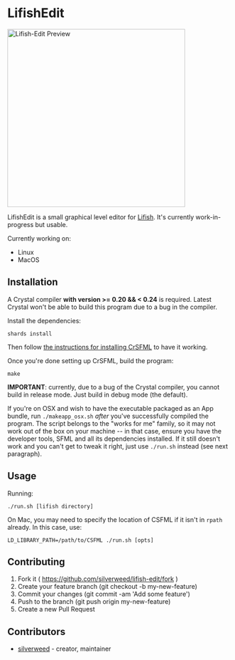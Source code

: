 # LifishEdit
<img src="https://i.imgur.com/2TjPlxl.png" alt="Lifish-Edit Preview" height="400px">

LifishEdit is a small graphical level editor for [Lifish](https://github.com/silverweed/lifish).
It's currently work-in-progress but usable.

Currently working on:
- Linux
- MacOS

## Installation

A Crystal compiler **with version >= 0.20 && < 0.24** is required. Latest Crystal won't be able to build this program due to a bug in the compiler.

Install the dependencies:

```
shards install
```

Then follow [the instructions for installing CrSFML](https://github.com/oprypin/crsfml/blob/master/README.md) to
have it working.

Once you're done setting up CrSFML, build the program:

```
make
```

**IMPORTANT**: currently, due to a bug of the Crystal compiler, you cannot build in release mode. Just build
in debug mode (the default).

If you're on OSX and wish to have the executable packaged as an App bundle, run `./makeapp_osx.sh` *after* you've
successfully compiled the program. The script belongs to the "works for me" family, so it may not work out of the
box on your machine -- in that case, ensure you have the developer tools, SFML and all its dependencies installed.
If it still doesn't work and you can't get to tweak it right, just use `./run.sh` instead (see next paragraph).

## Usage

Running:

```
./run.sh [lifish directory]
```

On Mac, you may need to specify the location of CSFML if it isn't in `rpath` already.
In this case, use:

```
LD_LIBRARY_PATH=/path/to/CSFML ./run.sh [opts]
```

## Contributing

1. Fork it ( https://github.com/silverweed/lifish-edit/fork )
2. Create your feature branch (git checkout -b my-new-feature)
3. Commit your changes (git commit -am 'Add some feature')
4. Push to the branch (git push origin my-new-feature)
5. Create a new Pull Request

## Contributors

- [silverweed](https://github.com/silverweed) - creator, maintainer
